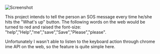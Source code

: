![Screenshot](https://github.com/mollyhe0523/abc-student-repo/tree/master/projects/mini-projects/5/screenshot.png)

This project intends to tell the person an SOS message every time he/she hits the "What's up" button. The following words on the web would be turned to red and raised the font-size: "help","Help","me","save","Save","Please","please".

Unfortunately I wasn't able to listen to the keyboard action through chrome ime API on the web, so the feature is quite simple here.
